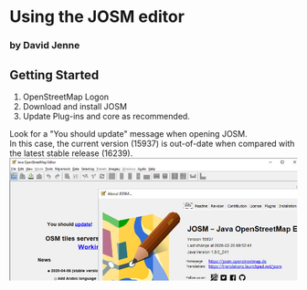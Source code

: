 # Using the JOSM editor
### by David Jenne
## Getting Started
1.  OpenStreetMap Logon
2.  Download and install JOSM
3.  Update Plug-ins and core as recommended.

  Look for a "You should update" message when opening JOSM.  
  In this case, the current version (15937) is out-of-date when compared with the latest stable release (16239).
  ![You should Update Message](YouShouldUpdate.jpg)  
